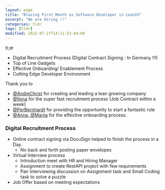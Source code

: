 ```yaml
---
layout: page
title: "Blazing First Month as Software Developer in LeanIX"
excerpt: "We are Hiring !!"
categories: tldr
tags: [tldr]
modified: 2022-07-27T14:11:53-04:00
---
```


tl;dr
* Digital Recruitment Process (Digital Contract Signing : In Germany !!!)
* Top of Line Gadgets
* Effective Onboarding/ Enablement Process
* Cutting Edge Developer Environment

Thank you to 
* [@AndreChrist](https://de.linkedin.com/in/andrechrist) for creating and leading a lean growing company
* [@Ilona](https://leanix.net) for the super fast recruitment process (Job Contract within a week)
* [@PerBernhardt](https://de.linkedin.com/in/perprogramming) for providing the opportunity to start a fantastic role
* [@Anna, @Marija](https://leanix.net) for the effective onboarding process.

### Digital Recruitment Process
* Online contract signing via DocuSign helped to finish the process in a Day. 
    * No back and forth posting paper envelopes
* Virtual Interview process
    * Introduction meet with HR and Hiring Manager
    * Assignment to create RestAPI project with few requirements
    * Pair Interviewing discussion on Assignment task and Small Coding task to solve a puzzle
* Job Offer based on meeting expectations 

